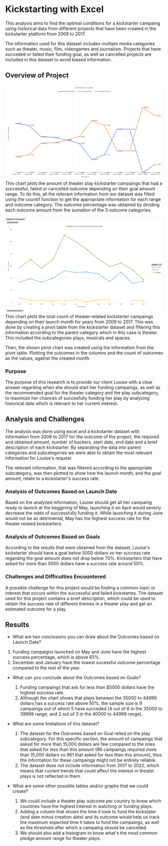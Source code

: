# Kickstarting with Excel
This analysis aims to find the optimal conditions for a kickstarter campaing using historical data from different projects that have been created in the kickstarter platform from 2009 to 2017. 

The information used for this dataset includes multiple media categories such as theater, music, film, videogames and journalism. Projects that have succeded or failed their funding goal, as well as cancelled projects are included in this dataset to avoid biased information.

## Overview of Project
![Outcomes vs goals](/Resources/Outcomes_vs_Goals.png)
This chart plots the amount of theater play kickstarter campaings that had a successful, failed or cancelled outcome depending on their goal amount range. To do this, all the relevant information from our dataset was filted using the countif function to get the appropriate information for each range and outcome category. The outcome percentage was obtained by dividing each outcome amount from the sumation of the 3 outcome categories.

![Outcomes vs launch date](/Resources/Theater_Outcomes_vs_Launch.png)
This chart plots the total count of theater-related kickstarter campaings depending on their launch month for years from 2009 to 2017. This was done by creating a pivot table from the kickstarter dataset and filtering this information according to the parent category which in this case is theater. This included the subcategories plays, musicals and spaces. 

Then, the shown pivot chart was created using the information from the pivot table. Plotting the outcomes in the columns and the count of outcomes as the values, against the created month. 

### Purpose
The purpose of this research is to provide our client Louise with a clear answer regarding when she should start her funding campaings, as well as the recommended goal for the theater category and the play subcategory, to maximize her chances of succesfully funding her play by analyzing historical data which is relevant to her current interest.

## Analysis and Challenges
The analysis was done using excel and a kickstarter dataset with information from 2009 to 2017 for the outcome of the project, the required and obtained amount, number of backers, start date, end date and a brief description of each kickstarter. By separating the data into parent categories and subcategories we were able to obtain the most relevant information for Louise's request. 

The relevant information, that was filtered according to the appropriate subcategory, was then plotted to show how the launch month, and the goal amount, relate to a kickstarter's success rate. 

### Analysis of Outcomes Based on Launch Date
Based on the analyzed information, Louise should get all her campaing ready to launch at the beggining of May, launching it on April would severly decrease the odds of successfully funding it. While launching it during June would not be as detrimental, May has the highest success rate for the theater related kickstarters.

### Analysis of Outcomes Based on Goals
According to the results that were obtained from the dataset, Louise's kickstarter should have a goal below 5000 dollars so her success rate regarding the goal amount does not drop below 70%. Kickstarters that have asked for more than 5000 dollars have a success rate around 50%.

### Challenges and Difficulties Encountered
A possible challenge for this project would be finding a common topic or interest that occurs within the successful and failed kickstartes. The dataset used for this project contains a brief description, which could be used to obtain the success rate of different themes in a theater play and get an estimated outcome for a play.

## Results
- What are two conclusions you can draw about the Outcomes based on Launch Date?
1. Funding campaigns launched on May and June have the highest success percentage, which is above 65%.
2. December and January have the lowest sucessful outcome percentage compared to the rest of the year.

- What can you conclude about the Outcomes based on Goals?
  1. Funding campaings that ask for less than $5000 dollars have the highest success rate. 
  2. Although the chart shows that plays between the 35000 to 44999 dollars has a success rate above 50%, the sample size is 9 campaings out of which 5 have succeded (4 out of 6 in the 35000 to 39999 range, and 2 out of 3 in the 40000 to 44999 range).

- What are some limitations of this dataset?
  1. The dataset for the Outcomes based on Goal relied on the play subcategory. For this specific section, the amount of campaings that asked for more than 15,000 dollars are few compared to the ones that asked for less than this amount (86 campaings required more than 15,000 dollars vs 961 that asked for less than this amount), thus the information for these campaings might not be entirely reliable.
  2. The dataset does not include information from 2017 to 2022, which means that current trends that could affect the interest in theater plays is not reflected in them.

- What are some other possible tables and/or graphs that we could create?
  1. We could include a theater play outcome per country to know which countries have the highest interest in watching or funding plays.
  2. Adding a column that shows the time it took to fund the kickstater (end date minus creation date) and its outcome would help us track the maximum expected time it takes to fund the campaings, as well as the threshold after which a campaing should be cancelled.
  3. We should also add a histogram to know what's the most common pledge amount range for theater plays.
